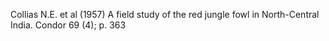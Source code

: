 Collias N.E. et al (1957) A field study of the red jungle fowl in North-Central India. Condor 69 (4); p. 363
